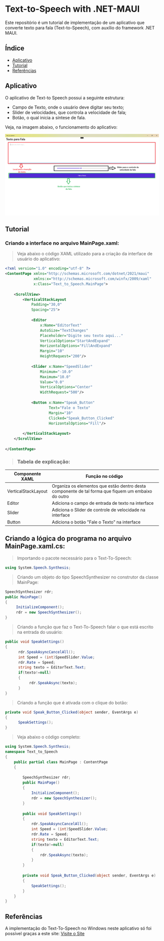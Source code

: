 # Text-to-Speech with .NET-MAUI

Este repositório é um tutorial de implementação de um aplicativo que converte texto para fala (Text-to-Speech), com auxílio do framework .NET MAUI.

## Índice
- [Aplicativo](#Aplicativo)
- [Tutorial](#Tutorial)
- [Referências](#Referências)

## Aplicativo

O aplicativo de Text-to Speech possui a seguinte estrutura:
  - Campo de Texto, onde o usuário deve digitar seu texto;
  - Slider de velocidades, que controla a velocidade de fala;
  - Botão, o qual inicia a síntese de fala.

Veja, na imagem abaixo, o funcionamento do aplicativo:

![Imagem Tutorial](Text_to_Speech_App.png)

## Tutorial

### Criando a interface no arquivo MainPage.xaml:

> Veja abaixo o código  XAML utilizado para a criação da interface de usuário do aplicativo:
```xml
<?xml version="1.0" encoding="utf-8" ?>
<ContentPage xmlns="http://schemas.microsoft.com/dotnet/2021/maui"
             xmlns:x="http://schemas.microsoft.com/winfx/2009/xaml"
             x:Class="Text_to_Speech.MainPage">

    <ScrollView>
        <VerticalStackLayout
            Padding="30,0"
            Spacing="25">

            <Editor
                x:Name="EditorText"
                AutoSize="TextChanges"
                Placeholder="Digite seu texto aqui..."
                VerticalOptions="StartAndExpand"
                HorizontalOptions="FillAndExpand"
                Margin="10"
                HeightRequest="200"/>

            <Slider x:Name="SpeedSlider"
                Minimum="-10.0"
                Maximum="10.0"
                Value="0.0"
                VerticalOptions="Center"
                WidthRequest="500"/>

            <Button x:Name="Speak_Button"
                    Text="Fale o Texto"
                    Margin="10"
                    Clicked="Speak_Button_Clicked"
                    HorizontalOptions="Fill"/>
            
        </VerticalStackLayout>
    </ScrollView>

</ContentPage>
```
> ### Tabela de explicação:

| Componente XAML   | Função no código   |
|------------|------------|
| VerticalStackLayout| Organiza os elementos que estão dentro desta componente de tal forma que fiquem um embaixo do outro |
| Editor| Adiciona o campo de entrada de texto na interface |
| Slider| Adiciona o Slider de controle de velocidade na interface| 
| Button| Adiciona o botão "Fale o Texto" na interface| 

 ## Criando a lógica do programa no arquivo MainPage.xaml.cs:
> Importando o pacote necessário para o Text-To-Speech:
```csharp
using System.Speech.Synthesis;
```
> Criando um objeto do tipo SpeechSynthesizer no construtor da classe MainPage:
```csharp
SpeechSynthesizer rdr;
public MainPage()
{
     InitializeComponent();
     rdr = new SpeechSynthesizer();
}
```
> Criando a função que faz o Text-To-Speech falar o que está escrito na entrada do usuário:
```csharp
public void SpeakSettings()
{
      rdr.SpeakAsyncCancelAll();
      int Speed = (int)SpeedSlider.Value;
      rdr.Rate = Speed;
      string texto = EditorText.Text;
      if(texto!=null)
      {
           rdr.SpeakAsync(texto);
      }
}
```
> Criando a função que é ativada com o clique do botão:
```csharp
private void Speak_Button_Clicked(object sender, EventArgs e)
{
      SpeakSettings();
}
```
> Veja abaixo o código completo:
```csharp
using System.Speech.Synthesis;
namespace Text_to_Speech
{
    public partial class MainPage : ContentPage
    {

        SpeechSynthesizer rdr;
        public MainPage()
        {
            InitializeComponent();
            rdr = new SpeechSynthesizer();
        }

        public void SpeakSettings()
        {
            rdr.SpeakAsyncCancelAll();
            int Speed = (int)SpeedSlider.Value;
            rdr.Rate = Speed;
            string texto = EditorText.Text;
            if(texto!=null)
            {
                rdr.SpeakAsync(texto);
            }
        }

        private void Speak_Button_Clicked(object sender, EventArgs e)
        {
            SpeakSettings();
        }
    }
}

```
## Referências

A implementação do Text-To-Speech no Windows neste aplicativo só foi possível graças a este site: [Visite o Site](https://sstut.com/csharpdotnet/windows-text-to-speech.php)


